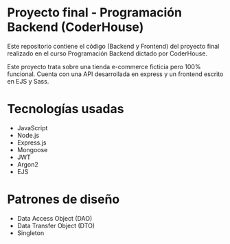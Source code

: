 # Proyecto final - Programación Backend (CoderHouse)

Este repositorio contiene el código (Backend y Frontend) del proyecto final realizado en el curso Programación Backend dictado por CoderHouse.

Este proyecto trata sobre una tienda e-commerce ficticia pero 100% funcional. Cuenta con una API desarrollada en express y un frontend escrito en EJS y Sass.

# Tecnologías usadas

* JavaScript
* Node.js
* Express.js
* Mongoose
* JWT
* Argon2
* EJS

# Patrones de diseño

* Data Access Object (DAO)
* Data Transfer Object (DTO)
* Singleton